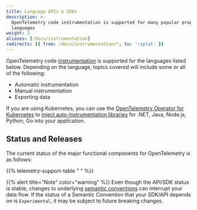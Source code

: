 ```yaml
---
title: Language APIs & SDKs
description: >-
  OpenTelemetry code instrumentation is supported for many popular programming
  languages
weight: 2
aliases: [/docs/instrumentation]
redirects: [{ from: /docs/instrumentation/*, to: ':splat' }]
---
```


OpenTelemetry code [instrumentation][] is supported for the languages listed
below. Depending on the language, topics covered will include some or all of the
following:

- Automatic instrumentation
- Manual instrumentation
- Exporting data

If you are using Kubernetes, you can use the [OpenTelemetry Operator for
Kubernetes][otel-op] to [inject auto-instrumentation libraries][auto] for .NET,
Java, Node.js, Python, Go into your application.

## Status and Releases

The current status of the major functional components for OpenTelemetry is as
follows:

{{% telemetry-support-table " " %}}

{{% alert title="Note" color="warning" %}} Even though the API/SDK status
is stable, changes to underlying [semantic conventions][SemConv] can interrupt
your data flow. If the status of a Semantic Convention that your SDK/API
depends on is `Experimental`, it may be subject to future breaking changes.

[auto]: /docs/kubernetes/operator/automatic/
[instrumentation]: /docs/concepts/instrumentation/
[otel-op]: /docs/kubernetes/operator/
[SemConv]: /docs/concepts/semantic-conventions/
